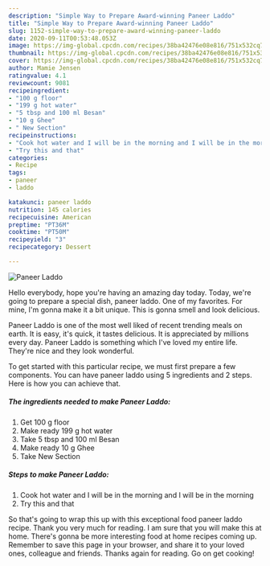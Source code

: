 ```yaml
---
description: "Simple Way to Prepare Award-winning Paneer Laddo"
title: "Simple Way to Prepare Award-winning Paneer Laddo"
slug: 1152-simple-way-to-prepare-award-winning-paneer-laddo
date: 2020-09-11T00:53:48.053Z
image: https://img-global.cpcdn.com/recipes/38ba42476e08e816/751x532cq70/paneer-laddo-recipe-main-photo.jpg
thumbnail: https://img-global.cpcdn.com/recipes/38ba42476e08e816/751x532cq70/paneer-laddo-recipe-main-photo.jpg
cover: https://img-global.cpcdn.com/recipes/38ba42476e08e816/751x532cq70/paneer-laddo-recipe-main-photo.jpg
author: Mamie Jensen
ratingvalue: 4.1
reviewcount: 9081
recipeingredient:
- "100 g floor"
- "199 g hot water"
- "5 tbsp and 100 ml Besan"
- "10 g Ghee"
- " New Section"
recipeinstructions:
- "Cook hot water and I will be in the morning and I will be in the morning"
- "Try this and that"
categories:
- Recipe
tags:
- paneer
- laddo

katakunci: paneer laddo 
nutrition: 145 calories
recipecuisine: American
preptime: "PT36M"
cooktime: "PT50M"
recipeyield: "3"
recipecategory: Dessert

---
```



![Paneer Laddo](https://img-global.cpcdn.com/recipes/38ba42476e08e816/751x532cq70/paneer-laddo-recipe-main-photo.jpg)

Hello everybody, hope you're having an amazing day today. Today, we're going to prepare a special dish, paneer laddo. One of my favorites. For mine, I'm gonna make it a bit unique. This is gonna smell and look delicious.



Paneer Laddo is one of the most well liked of recent trending meals on earth. It is easy, it's quick, it tastes delicious. It is appreciated by millions every day. Paneer Laddo is something which I've loved my entire life. They're nice and they look wonderful.


To get started with this particular recipe, we must first prepare a few components. You can have paneer laddo using 5 ingredients and 2 steps. Here is how you can achieve that.

<!--inarticleads1-->

##### The ingredients needed to make Paneer Laddo:

1. Get 100 g floor
1. Make ready 199 g hot water
1. Take 5 tbsp and 100 ml Besan
1. Make ready 10 g Ghee
1. Take  New Section




<!--inarticleads2-->

##### Steps to make Paneer Laddo:

1. Cook hot water and I will be in the morning and I will be in the morning
1. Try this and that




So that's going to wrap this up with this exceptional food paneer laddo recipe. Thank you very much for reading. I am sure that you will make this at home. There's gonna be more interesting food at home recipes coming up. Remember to save this page in your browser, and share it to your loved ones, colleague and friends. Thanks again for reading. Go on get cooking!
